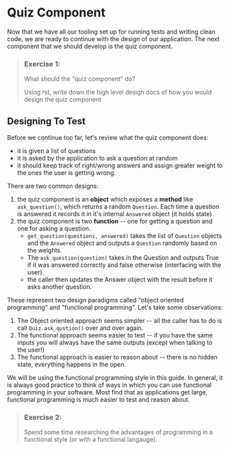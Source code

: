 # Quiz Component

Now that we have all our tooling set up for running tests
and writing clean code, we are ready to continue with the
design of our application. The next component that we
should develop is the quiz component.

> ### Exercise 1:
> What should the "quiz component" do?
>
> Using rst, write down the high level design docs of how you would
> design the quiz component

## Designing To Test

Before we continue too far, let's review what
the quiz component does:
- it is given a list of questions
- it is asked by the application to ask a question
	at random
- it should keep track of right/wrong answers and assign
	greater weight to the ones the user is getting wrong.

There are two common designs:
1. the quiz component is an **object** which exposes a **method**
	like `ask_question()`, which returns a random
	`Question`. Each time a question is answered it records
	it in it's internal `Answered` object (it holds state)
2. the quiz component is two **function** -- one for getting
	a question and one for asking a question.
	- `get_question(questions, answered)` takes the list of
	    `Question` objects and the `Answered` object and outputs
	    a `Question` randomly based on the weights.
	- The `ask_question(question)` takes in the Question
	    and outputs True if it was answered correctly
	    and false otherwise (interfacing with the user).
	- the caller then updates the Answer object
	    with the result before it asks another question.

These represent two design paradigms called "object oriented
programming" and "functional programming". Let's take some
observations:
1. The Object oriented approach seems simpler -- all the caller has to
	do is call `Quiz.ask_qustion()` over and over again.
2. The functional approach seems easier to test -- if you have the
	same inputs you will always have the same outputs
	(except when talking to the user!)
3. The functional approach is easier to reason about -- there
	is no hidden state, everything happens in the open.

We will be using the functional programming style in this
guide. In general, it is always good practice to think of
ways in which you can use functional programming in your
software. Most find that as applications get large, functional
programming is much easier to test and reason about.

> ### Exercise 2:
> Spend some time researching the advantages of programming
> in a functional style (or with a functional langauge).


